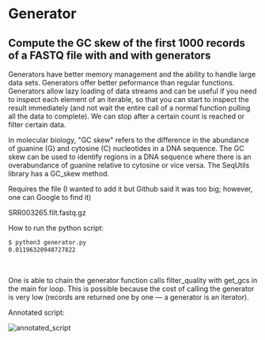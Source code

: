 # Generator
## Compute the GC skew of the first 1000 records of a FASTQ file with and with generators

Generators have better memory management and the ability to handle large data sets.  Generators offer better peformance than regular functions.  Generators allow lazy loading of data streams and can be useful if you need to inspect each element of an iterable, so that you can start to inspect the result immediately (and not wait the entire call of a normal function pulling all the data to complete).  We can stop after a certain count is reached or filter certain data. &nbsp;

In molecular biology, "GC skew" refers to the difference in the abundance of guanine (G) and cytosine (C) nucleotides in a DNA sequence.  The GC skew can be used to identify regions in a DNA sequence where there is an overabundance of guanine relative to cytosine or vice versa.  The SeqUtils library has a GC_skew method.
&nbsp;

Requires the file (I wanted to add it but Github said it was too big; however, one can Google to find it) &nbsp;

SRR003265.filt.fastq.gz
&nbsp;

How to run the python script:
&nbsp;

```BASH
$ python3 generator.py 
0.01196320948727822
```
&nbsp;

One is able to chain the generator function calls filter_quality with get_gcs in the main for loop. This is possible because the cost of calling the generator is very low (records are returned one by one — a generator is an iterator).
&nbsp;

Annotated script:
&nbsp;

![annotated_script](https://github.com/programweb/generator/assets/12736699/72a7e150-e176-4635-8052-295fd0b804e8)
